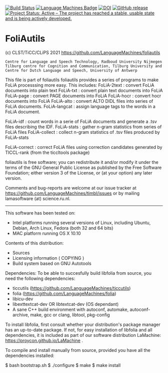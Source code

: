 [![Build Status](https://travis-ci.org/LanguageMachines/foliautils.svg?branch=master)](https://travis-ci.org/LanguageMachines/foliautils) [![Language Machines Badge](http://applejack.science.ru.nl/lamabadge.php/foliautils)](http://applejack.science.ru.nl/languagemachines/) [![DOI](https://zenodo.org/badge/36356660.svg)](https://zenodo.org/badge/latestdoi/36356660) [![GitHub release](https://img.shields.io/github/release/LanguageMachines/foliautils.svg)](https://GitHub.com/LanguageMachines/foliautils/releases/) [![Project Status: Active – The project has reached a stable, usable state and is being actively developed.](https://www.repostatus.org/badges/latest/active.svg)](https://www.repostatus.org/#active)

# FoliAutils

  (c) CLST/TiCC/CLiPS 2021
  https://github.com/LanguageMachines/foliautils

    Centre for Language and Speech Technology, Radboud University Nijmegen
    Tilburg centre for Cognition and Communication, Tilburg University and
    Centre for Dutch Language and Speech, University of Antwerp

  This file is part of foliautils
  foliautils provides a series of programs to make FoLiA processsing more
  easy.
  This includes:
  FoLiA-2text : convert FoLiA documents into plain text
  FoLiA-txt   : convert plain text documents into FoLiA
  FoLiA-page  : convert PAGE documents into FoLiA
  FoLiA-hocr  : convert hocr documents into FoLiA
  FoLiA-alto  : convert ALTO DIDL files into series of FoLiA documents.
  FoLiA-langcat : assign language tags to the words in a FoLiA document.

  FoLiA-idf     : count words in a serie of FoLiA documents and generate
  		  a .tsv files describing the IDF.
  FoLiA-stats   : gather n-gram statistics from series of FoLiA files
  FoLiA-collect : collect n-gram statistics of .tsv files produced by
  		  FoLiA-stats


  FoLiA-correct : correct FoLiA files using correction candidates generated by
  		  TICCL-rank (from the ticcltools package)

  foliautils is free software; you can redistribute it and/or modify
  it under the terms of the GNU General Public License as published by
  the Free Software Foundation; either version 3 of the License, or
  (at your option) any later version.

  Comments and bug-reports are welcome at our issue tracker at
  https://github.com/LanguageMachines/timbl/issues or by mailing
  lamasoftware (at) science.ru.nl.

-----------------------------------------------------------------------

This software has been tested on:
- Intel platforms running several versions of Linux, including Ubuntu, Debian,
  Arch Linux, Fedora (both 32 and 64 bits)
- MAC platform running OS X 10.10


Contents of this distribution:
- Sources
- Licensing information ( COPYING )
- Build system based on GNU Autotools

Dependencies:
To be able to succesfully build libfolia from source, you need the following dependencies:
- ticcutils (https://github.com/LanguageMachines/ticcutils)
- folia (https://github.com/LanguageMachines/folia)
- libicu-dev
- libexttextcat-dev OR libtextcat-dev (OS dependant)
- A sane C++ build environment with autoconf, automake, autoconf-archive, make, gcc or clang, libtool, pkg-config

To install libfolia, first consult whether your distribution's package manager has an up-to-date package.
If not, for easy installation of libfolia and all dependencies, it is included as part of our software
distribution LaMachine: https://proycon.github.io/LaMachine .

To compile and install manually from source, provided you have all the
dependencies installed:

 $ bash bootstrap.sh
 $ ./configure
 $ make
 $ make install
